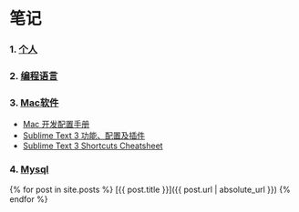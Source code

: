 # 笔记

### 1. [个人](https://github.com/August7752/Note/tree/master/August)


### 2. [编程语言](https://github.com/August7752/Note/tree/master/Code)


### 3. [Mac软件](https://github.com/August7752/Note/tree/master/MacSoft)
- [Mac 开发配置手册](https://github.com/August7752/Note/blob/master/Mac/Mac%20%E5%BC%80%E5%8F%91%E9%85%8D%E7%BD%AE%E6%89%8B%E5%86%8C.md)
- [Sublime Text 3 功能、配置及插件](https://github.com/August7752/Note/blob/master/Mac/Sublime%20Text%203%20%E5%8A%9F%E8%83%BD%E3%80%81%E9%85%8D%E7%BD%AE%E5%8F%8A%E6%8F%92%E4%BB%B6.md)
- [Sublime Text 3 Shortcuts Cheatsheet](https://github.com/August7752/Note/blob/master/MacSoft/Sublime%20Text%203%20%E5%BF%AB%E6%8D%B7%E9%94%AE.md)

### 4. [Mysql](https://github.com/August7752/Note/tree/master/Mysql)

{% for post in site.posts %}
    [{{ post.title }}]({{ post.url | absolute_url }})
{% endfor %}
